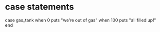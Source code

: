 # case statements

case gas_tank
when 0
  puts "we're out of gas"
when 100
  puts "all filled up!"
end

